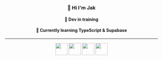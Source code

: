 <div align="center">
  
### 👋 Hi I'm Jak

#### 🥷 Dev in training

#### 🌱 Currently learning **TypeScript & Supabase**
<hr>
  <img src="https://cdn.jsdelivr.net/gh/devicons/devicon@latest/icons/javascript/javascript-original.svg" width="40px"/>
  <img src="https://cdn.jsdelivr.net/gh/devicons/devicon@latest/icons/typescript/typescript-original.svg" width="40px"/>
  <img src="https://cdn.jsdelivr.net/gh/devicons/devicon@latest/icons/react/react-original.svg" width="40px"/>
  <img src="https://cdn.jsdelivr.net/gh/devicons/devicon@latest/icons/supabase/supabase-original.svg" width="40px" />
</div>
